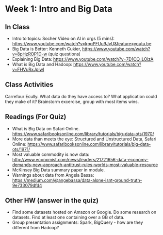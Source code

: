 

# Week 1: Intro and Big Data


## In Class

* Intro to topics: Socher Video on AI in orgs (5 mins):
https://www.youtube.com/watch?v=kpqPFUu9JvU&feature=youtu.be
* Big Data is Better: Kenneth Cukier,
https://www.youtube.com/watch?v=8pHzROP1D-w (quiz questions)
* Explaining Big Data: https://www.youtube.com/watch?v=7D1CQ_LOizA
* What is Big Data and Hadoop: https://www.youtube.com/watch?v=FHVuRxJpiwI


## Class Activities

Carrefour Ecully. What data do they have access to?
What application could they make of it?  Brainstorm excercise, group with most items wins.

## Readings (For Quiz)

* What is Big Data on Safari Online.  https://www.safaribooksonline.com/library/tutorials/big-data-ots/1970/
* More data than meets the eye: Structured and Unstructured Data, Safari Online:
https://www.safaribooksonline.com/library/tutorials/big-data-ots/1971/
* Most valuable commodity is now data:
http://www.economist.com/news/leaders/21721656-data-economy-demands-new-approach-antitrust-rules-worlds-most-valuable-resource
* McKinsey Big Data summary paper in module.
* Warnings about data from Angela Bassa: https://medium.com/@angebassa/data-alone-isnt-ground-truth-9e733079dfd4


## Other HW (answer in the quiz)

* Find some datasets hosted on Amazon or Google. Do some research on datasets.  Find at least one containing over a GB of data.
* Group presentation assignments:
Spark, BigQuery - how are they different from Hadoop?


